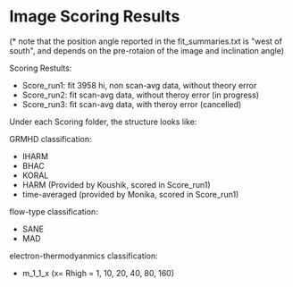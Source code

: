 # Image Scoring Results
(* note that the position angle reported in the fit_summaries.txt is "west of south", and depends on the pre-rotaion of the image and inclination angle)

Scoring Restults:
- Score_run1: fit 3958 hi, non scan-avg data, without theory error
- Score_run2: fit scan-avg data, without theroy error (in progress)
- Score_run3: fit scan-avg data, with theroy error    (cancelled)

Under each Scoring folder, the structure looks like:

GRMHD classification:
- IHARM
- BHAC
- KORAL
- HARM (Provided by Koushik, scored in Score_run1)
- time-averaged (provided by Monika, scored in Score_run1)

flow-type classification:
- SANE
- MAD

electron-thermodyanmics classification:
- m_1_1_x (x= Rhigh = 1, 10, 20, 40, 80, 160)


